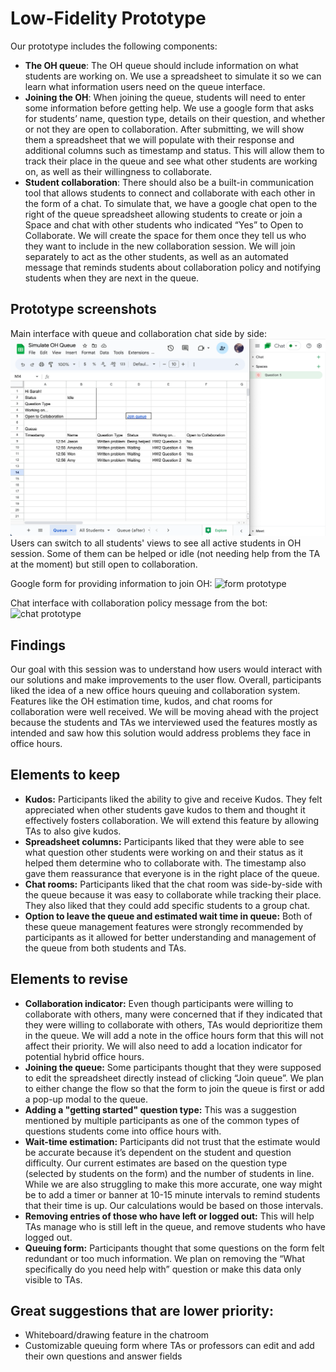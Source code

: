 # Low-Fidelity Prototype

Our prototype includes the following components:
- **The OH queue**: The OH queue should include information on what students are working on. We use a spreadsheet to simulate it so we can learn what information users need on the queue interface.
- **Joining the OH**: When joining the queue, students will need to enter some information before getting help. We use a google form that asks for students’ name, question type, details on their question, and whether or not they are open to collaboration.
After submitting, we will show them a spreadsheet that we will populate with their response and additional columns such as timestamp and status. This will allow them to track their place in the queue and see what other students are working on, as well as their willingness to collaborate.
- **Student collaboration**: There should also be a built-in communication tool that allows students to connect and collaborate with each other in the form of a chat. To simulate that, we have a google chat open to the right of the queue spreadsheet allowing students to create or join a Space and chat with other students who indicated “Yes” to Open to Collaborate. We will create the space for them once they tell us who they want to include in the new collaboration session.
We will join separately to act as the other students, as well as an automated message that reminds students about collaboration policy and notifying students when they are next in the queue.

## Prototype screenshots
Main interface with queue and collaboration chat side by side:
![main interface prototype](/img/PrototypeMainInterface.png)
Users can switch to all students' views to see all active students in OH session. Some of them can be helped or idle (not needing help from the TA at the moment) but still open to collaboration.

Google form for providing information to join OH:
![form prototype](/power-hour/img/PrototypeForm.png)

Chat interface with collaboration policy message from the bot:
![chat prototype](/power-hour/img/PrototypeChat.png)

## Findings

Our goal with this session was to understand how users would interact with our solutions and make improvements to the user flow. Overall, participants liked the idea of a new office hours queuing and collaboration system. Features like the OH estimation time, kudos, and chat rooms for collaboration were well received. We will be moving ahead with the project because the students and TAs we interviewed used the features mostly as intended and saw how this solution would address problems they face in office hours.

## Elements to keep
- **Kudos:** Participants liked the ability to give and receive Kudos. They felt appreciated when other students gave kudos to them and thought it effectively fosters collaboration. We will extend this feature by allowing TAs to also give kudos.
- **Spreadsheet columns:** Participants liked that they were able to see what question other students were working on and their status as it helped them determine who to collaborate with. The timestamp also gave them reassurance that everyone is in the right place of the queue.
- **Chat rooms:** Participants liked that the chat room was side-by-side with the queue because it was easy to collaborate while tracking their place. They also liked that they could add specific students to a group chat.
- **Option to leave the queue and estimated wait time in queue:** Both of these queue management features were strongly recommended by participants as it allowed for better understanding and management of the queue from both students and TAs.

## Elements to revise
- **Collaboration indicator:** Even though participants were willing to collaborate with others, many were concerned that if they indicated that they were willing to collaborate with others, TAs would deprioritize them in the queue. We will add a note in the office hours form that this will not affect their priority. We will also need to add a location indicator for potential hybrid office hours.
- **Joining the queue:** Some participants thought that they were supposed to edit the spreadsheet directly instead of clicking “Join queue”. We plan to either change the flow so that the form to join the queue is first or add a pop-up modal to the queue.
- **Adding a "getting started" question type:** This was a suggestion mentioned by multiple participants as one of the common types of questions students come into office hours with.
- **Wait-time estimation:** Participants did not trust that the estimate would be accurate because it’s dependent on the student and question difficulty. Our current estimates are based on the question type (selected by students on the form) and the number of students in line. While we are also struggling to make this more accurate, one way might be to add a timer or banner at 10-15 minute intervals to remind students that their time is up. Our calculations would be based on those intervals.
- **Removing entries of those who have left or logged out:** This will help TAs manage who is still left in the queue, and remove students who have logged out.
- **Queuing form:** Participants thought that some questions on the form felt redundant or too much information. We plan on removing the “What specifically do you need help with” question or make this data only visible to TAs.

## Great suggestions that are lower priority:
- Whiteboard/drawing feature in the chatroom
- Customizable queuing form where TAs or professors can edit and add their own questions and answer fields
